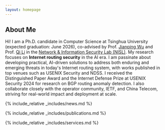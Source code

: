 ```yaml
---
layout: homepage
---
```


## About Me

Hi! I am a Ph.D. candidate in Computer Science at Tsinghua University (expected graduation: June 2026), co-advised by Prof. [Jianping Wu](https://www.internethalloffame.org/inductee/jianping-wu/) and Prof. [Qi Li](https://sites.google.com/site/qili2012/) in the [Network & Information Security Lab (NISL)](https://netsec.ccert.edu.cn/en/). My research focuses on **Internet routing security** in the AI era. I am passinate about developing practical, AI-driven solutions to address both enduring and emerging threats in today's Internet routing system, with works published in top venues such as USENIX Security and NDSS. I received the Distinguished Paper Award and the Internet Defense Prize at USENIX Security 2024 for research on BGP routing anomaly detection. I also collaborate closely with the operator community, IETF, and China Telecom, striving for real-world impact and deployment at scale.

{% include_relative _includes/news.md %}

{% include_relative _includes/publications.md %}

{% include_relative _includes/services.md %}
